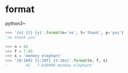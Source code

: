 # format

python3~  

```python
>>> '{n} {t} {y}'.format(n='no', t='thank', y='you')
'no thank you'
```

```python
>>> n = 42
>>> f = 7.03
>>> s = 'monkey elephant'
>>> '{0:10d} {1:10f} {2:10s}'.format(n, f, s)
'        42   7.030000 monkey elephant'
```

